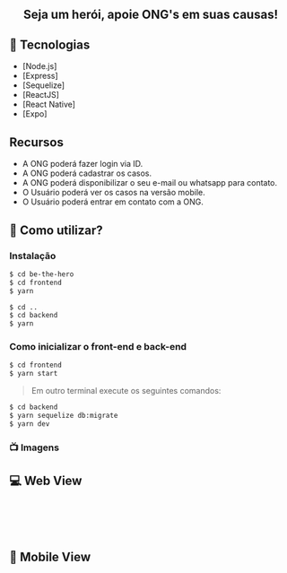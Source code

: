 <h1 align="center">
    <img alt="" title="" src="frontend/src/assets/logo.svg">
</h1>

<h2 align="center">Seja um herói, apoie ONG's em suas causas!</h2>

## 🚀 Tecnologias

- [Node.js]
- [Express]
- [Sequelize]
- [ReactJS]
- [React Native]
- [Expo]


## Recursos
* A ONG poderá fazer login via ID.
* A ONG poderá cadastrar os casos.
* A ONG poderá disponibilizar o seu e-mail ou whatsapp para contato.
* O Usuário poderá ver os casos na versão mobile.
* O Usuário poderá entrar em contato com a ONG.

## 🚀 Como utilizar?

### Instalação

```bash
$ cd be-the-hero
$ cd frontend 
$ yarn
```

```bash
$ cd ..
$ cd backend
$ yarn
```

### Como inicializar o front-end e back-end

```bash
$ cd frontend
$ yarn start
```

> Em outro terminal execute os seguintes comandos:

```bash
$ cd backend
$ yarn sequelize db:migrate
$ yarn dev
```

### 📺 Imagens

## 💻 Web View

<h1 align="justify">
    <img alt="" title="" src="preview/index-web.png">
    <img alt="" title="" src="preview/profile-web.png">
</h1>

## 📱 Mobile View

<h1 align="justify">
    <img alt="" title="" src="preview/index-mobile.jpg">
    <img alt="" title="" src="preview/profile-mobile.jpg">
    <img alt="" title="" src="preview/caso-mobile.jpg">
</h1>
